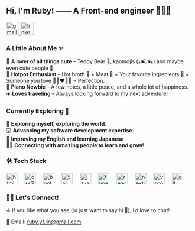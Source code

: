 ## Hi, I'm Ruby! —— A Front-end engineer 👩🏻‍💻 

<div align="left">
  <a href="mailto:ruby.yf.lin@gmail.com">
    <img src="https://img.shields.io/static/v1?message=Gmail&logo=gmail&label=&color=D14836&logoColor=white&labelColor=&style=for-the-badge" height="35" alt="gmail logo"  />
  </a>
  <a href="https://www.linkedin.com/in/yufen-lin/" target="_blank">
    <img src="https://img.shields.io/static/v1?message=LinkedIn&logo=linkedin&label=&color=0077B5&logoColor=white&labelColor=&style=for-the-badge" height="35" alt="linkedin logo"  />
  </a>
</div>

### A Little About Me ✨
💛 **A lover of all things cute** – Teddy Bear 🐻, kaomojis (⁎⁍̴̛ᴗ⁍̴̛⁎) and maybe even cute people 🤩. <br/>
🍲 **Hotpot Enthusiast** – Hot broth 🍲 + Meat 🥓 + Your favorite ingredients 🥬 + Someone you love 👩🏻‍❤️‍👨🏻 = Perfection. <br/>
🎹 **Piano Newbie** – A few notes, a little peace, and a whole lot of happiness. <br/>
✈️ **Loves traveling** – Always looking forward to my next adventure! <br/>

### Currently Exploring 🌱
🦄 **Exploring myself, exploring the world.**  <br/>
💻 **Advancing my software development expertise.** <br/>
📖 **Improving my English and learning Japanese** <br/>
💃🏻 **Connecting with amazing people to learn and grow!** <br/>

### 🛠️ Tech Stack
<div align="left">
  <img src="https://cdn.jsdelivr.net/gh/devicons/devicon/icons/html5/html5-original.svg" height="30" alt="html5 logo"  />
  <img width="12" />
  <img src="https://cdn.jsdelivr.net/gh/devicons/devicon/icons/css3/css3-original.svg" height="30" alt="css3 logo"  />
  <img width="12" />
  <img src="https://cdn.jsdelivr.net/gh/devicons/devicon/icons/bootstrap/bootstrap-original.svg" height="30" alt="bootstrap logo"  />
  <img width="12" />
  <img src="https://cdn.jsdelivr.net/gh/devicons/devicon/icons/tailwindcss/tailwindcss-original-wordmark.svg" height="30" alt="tailwindcss logo"  />
  <img width="12" />
  <img src="https://cdn.jsdelivr.net/gh/devicons/devicon/icons/javascript/javascript-original.svg" height="30" alt="javascript logo"  />
  <img width="12" />
  <img src="https://cdn.jsdelivr.net/gh/devicons/devicon/icons/typescript/typescript-original.svg" height="30" alt="typescript logo"  />
  <img width="12" />
  <img src="https://cdn.jsdelivr.net/gh/devicons/devicon/icons/react/react-original.svg" height="30" alt="react logo"  />
  <img width="12" />
  <img src="https://cdn.jsdelivr.net/gh/devicons/devicon/icons/nextjs/nextjs-original.svg" height="30" alt="nextjs logo"  />
  <img width="12" />
  <img src="https://cdn.jsdelivr.net/gh/devicons/devicon/icons/vscode/vscode-original.svg" height="30" alt="vscode logo"  />
  <img width="12" />
  <img src="https://cdn.jsdelivr.net/gh/devicons/devicon/icons/git/git-original.svg" height="30" alt="git logo"  />
</div>

### 🤝🏼 Let's Connect!
↓ If you like what you see (or just want to say hi 👋), I’d love to chat! 
<p>💌 Email: <a href="mailto:ruby.yf.lin@gmail.com">ruby.yf.lin@gmail.com</a></p>

